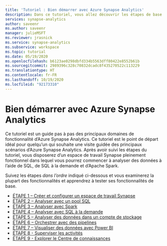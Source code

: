 ```yaml
---
title: 'Tutoriel : Bien démarrer avec Azure Synapse Analytics'
description: Dans ce tutoriel, vous allez découvrir les étapes de base à suivre pour configurer et utiliser Azure Synapse Analytics.
services: synapse-analytics
author: saveenr
ms.author: saveenr
manager: julieMSFT
ms.reviewer: jrasnick
ms.service: synapse-analytics
ms.subservice: workspace
ms.topic: tutorial
ms.date: 05/19/2020
ms.openlocfilehash: b6123ae0298dbfd334b5563dff80422e8552b61b
ms.sourcegitcommit: 2989396c328c70832dcadc8f435270522c113229
ms.translationtype: HT
ms.contentlocale: fr-FR
ms.lasthandoff: 10/19/2020
ms.locfileid: "92173310"
---
```

# <a name="get-started-with-azure-synapse-analytics"></a>Bien démarrer avec Azure Synapse Analytics

Ce tutoriel est un guide pas à pas des principaux domaines de fonctionnalité d’Azure Synapse Analytics. Ce tutoriel est le point de départ idéal pour quelqu’un qui souhaite une visite guidée des principaux scénarios d’Azure Synapse Analytics. Après avoir suivi les étapes du tutoriel, vous disposerez d’un espace de travail Synapse pleinement fonctionnel dans lequel vous pourrez commencer à analyser des données à l’aide de SQL, de SQL à la demande et d’Apache Spark.







Suivez les étapes *dans l’ordre* indiqué ci-dessous et vous examinerez la plupart des fonctionnalités et apprendrez à tester ses fonctionnalités de base.

* [ÉTAPE 1 – Créer et configurer un espace de travail Synapse](get-started-create-workspace.md)
* [ÉTAPE 2 – Analyser avec un pool SQL](get-started-analyze-sql-pool.md)
* [ÉTAPE 3 – Analyser avec Spark](get-started-analyze-spark.md)
* [ÉTAPE 4 – Analyser avec SQL à la demande](get-started-analyze-sql-on-demand.md)
* [ÉTAPE 5 – Analyser des données dans un compte de stockage](get-started-analyze-storage.md)
* [ÉTAPE 6 – Orchestrer avec des pipelines](get-started-pipelines.md)
* [ÉTAPE 7 – Visualiser des données avec Power BI](get-started-visualize-power-bi.md)
* [ÉTAPE 8 - Superviser les activités](get-started-monitor.md)
* [ÉTAPE 9 - Explorer le Centre de connaissances](get-started-knowledge-center.md)
